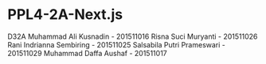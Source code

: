 # PPL4-2A-Next.js
D32A
Muhammad Ali Kusnadin - 201511016
Risna Suci Muryanti - 201511026
Rani Indrianna Sembiring - 201511025
Salsabila Putri Prameswari - 201511029
Muhammad Daffa Aushaf - 201511017
